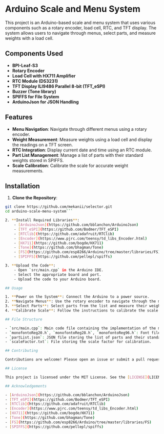 # Arduino Scale and Menu System

This project is an Arduino-based scale and menu system that uses various components such as a rotary encoder, load cell, RTC, and TFT display. The system allows users to navigate through menus, select parts, and measure weights with a load cell.

## Components Used

- **BPI-Leaf-S3**
- **Rotary Encoder**
- **Load Cell with HX711 Amplifier**
- **RTC Module (DS3231)**
- **TFT Display ILI9486 Parallel 8-bit (TFT_eSPI)**
- **Buzzer (Tone library)**
- **SPIFFS for File System**
- **ArduinoJson for JSON Handling**

## Features

- **Menu Navigation**: Navigate through different menus using a rotary encoder.
- **Weight Measurement**: Measure weights using a load cell and display the readings on a TFT screen.
- **RTC Integration**: Display current date and time using an RTC module.
- **Part List Management**: Manage a list of parts with their standard weights stored in SPIFFS.
- **Scale Calibration**: Calibrate the scale for accurate weight measurements.

## Installation

1. **Clone the Repository**:
```sh
git clone https://github.com/mekanii/selector.git
cd arduino-scale-menu-system```

2. **Install Required Libraries**:
    - [ArduinoJson](https://github.com/bblanchon/ArduinoJson)
    - [TFT_eSPI](https://github.com/Bodmer/TFT_eSPI)
    - [RTClib](https://github.com/adafruit/RTClib)
    - [Encoder](https://www.pjrc.com/teensy/td_libs_Encoder.html)
    - [HX711](https://github.com/bogde/HX711)
    - [Tone](https://github.com/bhagman/Tone)
    - [FS](https://github.com/esp8266/Arduino/tree/master/libraries/FS)
    - [SPIFFS](https://github.com/pellepl/spiffs)

3. **Upload the Code**:
    - Open `src/main.cpp` in the Arduino IDE.
    - Select the appropriate board and port.
    - Upload the code to your Arduino board.

## Usage

1. **Power on the System**: Connect the Arduino to a power source.
2. **Navigate Menus**: Use the rotary encoder to navigate through the menus.
3. **Select Parts**: Select parts from the list and measure their weights.
4. **Calibrate Scale**: Follow the instructions to calibrate the scale if necessary.

## File Structure

- `src/main.cpp`: Main code file containing the implementation of the menu system and scale functionality.
- `monofontoReg20.h`, `monofontoReg28.h`, `monofontoReg96.h`: Font files for the TFT display.
- `partList.json`: JSON file storing the list of parts and their standard weights.
- `scaleFactor.txt`: File storing the scale factor for calibration.

## Contributing

Contributions are welcome! Please open an issue or submit a pull request for any improvements or bug fixes.

## License

This project is licensed under the MIT License. See the [LICENSE](LICENSE) file for details.

## Acknowledgements

- [ArduinoJson](https://github.com/bblanchon/ArduinoJson)
- [TFT_eSPI](https://github.com/Bodmer/TFT_eSPI)
- [RTClib](https://github.com/adafruit/RTClib)
- [Encoder](https://www.pjrc.com/teensy/td_libs_Encoder.html)
- [HX711](https://github.com/bogde/HX711)
- [Tone](https://github.com/bhagman/Tone)
- [FS](https://github.com/esp8266/Arduino/tree/master/libraries/FS)
- [SPIFFS](https://github.com/pellepl/spiffs)
